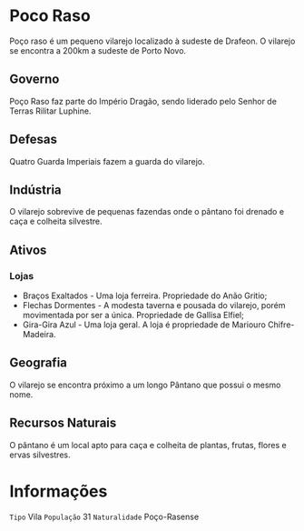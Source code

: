<!-- TITLE: Poco Raso (Vilarejo) -->
<!-- SUBTITLE: Visão geral sobre Poco Raso (Vilarejo) -->

# Poco Raso
Poço raso é um pequeno vilarejo localizado à sudeste de Drafeon. O vilarejo se encontra a 200km a sudeste de Porto Novo.

## Governo
Poço Raso faz parte do Império Dragão, sendo liderado pelo Senhor de Terras Rilitar Luphine.

## Defesas
Quatro Guarda Imperiais fazem a guarda do vilarejo.

## Indústria
O vilarejo sobrevive de pequenas fazendas onde o pântano foi drenado e caça e colheita silvestre.

## Ativos
### Lojas
* Braços Exaltados - Uma loja ferreira. Propriedade do Anão Gritio;
* Flechas Dormentes - A modesta taverna e pousada do vilarejo, porém movimentada por ser a única. Propriedade de Gallisa Elfiel;
* Gira-Gira Azul - Uma loja geral. A loja é propriedade de Mariouro Chifre-Madeira.

## Geografia
O vilarejo se encontra próximo a um longo Pântano que possui o mesmo nome.

## Recursos Naturais
O pântano é um local apto para caça e colheita de plantas, frutas, flores e ervas silvestres.

# Informações
`Tipo` Vila 
`População` 31
`Naturalidade` Poço-Rasense 